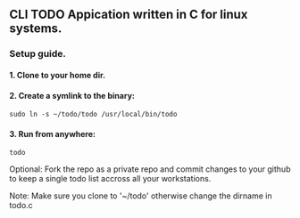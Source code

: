 ## CLI TODO Appication written in C for linux systems.

### Setup guide.

#### 1. Clone to your home dir.
#### 2. Create a symlink to the binary: 
`sudo ln -s ~/todo/todo /usr/local/bin/todo`
#### 3. Run from anywhere: 
`todo`

Optional: 
Fork the repo as a private repo and commit changes to your github to keep a single todo list accross all your workstations.

Note: Make sure you clone to '~/todo' otherwise change the dirname in todo.c
